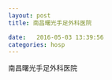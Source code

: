 ```yaml
--- 
layout: post 
title: 南昌曙光手足外科医院

date:   2016-05-03 13:39:56 
categories: hosp 
--- 
```

   
南昌曙光手足外科医院
